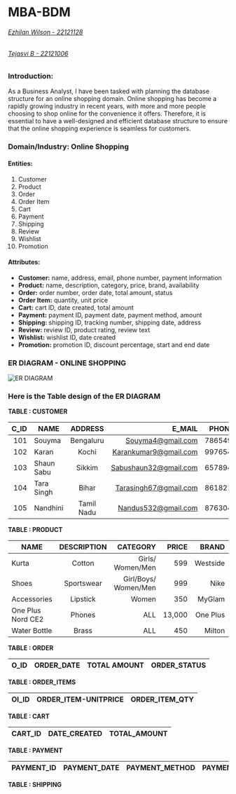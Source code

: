 # MBA-BDM
###### [Ezhilan Wilson - 22121128](https://github.com/EzhianWilson)
###### [Tejasvi B - 22121006](https://github.com/tejbasu)

### **Introduction:**

As a Business Analyst, I have been tasked with planning the database structure for an online shopping domain. Online shopping has become a rapidly growing industry in recent years, with more and more people choosing to shop online for the convenience it offers. Therefore, it is essential to have a well-designed and efficient database structure to ensure that the online shopping experience is seamless for customers.

### **Domain/Industry:** Online Shopping

#### **Entities:**

1. Customer
2. Product
3. Order
4. Order Item
5. Cart
6. Payment
7. Shipping
8. Review
9. Wishlist
10. Promotion

#### **Attributes:**

* **Customer:** name, address, email, phone number, payment information
* **Product:** name, description, category, price, brand, availability
* **Order:** order number, order date, total amount, status
* **Order Item:** quantity, unit price
* **Cart:** cart ID, date created, total amount
* **Payment:** payment ID, payment date, payment method, amount
* **Shipping:** shipping ID, tracking number, shipping date, address
* **Review:** review ID, product rating, review text
* **Wishlist:** wishlist ID, date created
* **Promotion:** promotion ID, discount percentage, start and end date


### ER DIAGRAM - ONLINE SHOPPING
![ER DIAGRAM](https://user-images.githubusercontent.com/126074324/234166650-55ba937e-c04e-4053-9aed-0cfdee67a23d.jpg)


### Here is the Table design of the ER DIAGRAM

**TABLE : CUSTOMER**

|C_ID| NAME          | ADDRESS       | E_MAIL                |PHONE_NO. | PAYMENT_INFO |
|---:| ------------- |:-------------:| ---------------------:|---------:|-------------:|
|101 |   Souyma      |Bengaluru      |Souyma4@gmail.com      |7865498712|  COD         |         
|102 |    Karan      |Kochi          |Karankumar9@gmail.com  |9976540987| Credit Card  |
|103 |  Shaun Sabu   |Sikkim         |Sabushaun32@gmail.com  |6578943210|COD           |
|104 |  Tara Singh   |Bihar          |Tarasingh67@gmail.com  |8618212489|UPI           |
|105 |  Nandhini     |Tamil Nadu     |Nandus532@gmail.com    |8763043210|Debit Card    |


**TABLE : PRODUCT**

| NAME              | DESCRIPTION   | CATEGORY              |PRICE     | BRAND        | AVAILABILITY |
| -------------     |:-------------:| ---------------------:|---------:|-------------:|-------------:|
|Kurta              | Cotton        |Girls/ Women/Men       |599       |Westside      |Yes           |
|Shoes              | Sportswear    |Girl/Boys/ Women/Men   |999       |Nike          |Yes           |
|Accessories        | Lipstick      | Women                 |350       |MyGlam        |Yes           |
|One Plus Nord CE2  | Phones        |ALL                    |13,000    |One Plus      |Yes           |
|Water Bottle       |Brass          |ALL                    |450       |Milton        |Yes           |


**TABLE : ORDER**

| O_ID  | ORDER_DATE    | TOTAL AMOUNT    |ORDER_STATUS |
| ----- |:-------------:| ---------------:|------------:|


**TABLE : ORDER_ITEMS**

|OI_ID | ORDER_ITEM-UNITPRICE  | ORDER_ITEM_QTY   |
|----- | --------------------- |:----------------:|

**TABLE : CART**

|CART_ID | DATE_CREATED | TOTAL_AMOUNT |
|------- |--------------|--------------|


**TABLE : PAYMENT**

|PAYMENT_ID| PAYMENT_DATE| PAYMENT_METHOD | PAYMENT_AMOUNT |
|----------|-------------|----------------|----------------|


**TABLE : SHIPPING**

